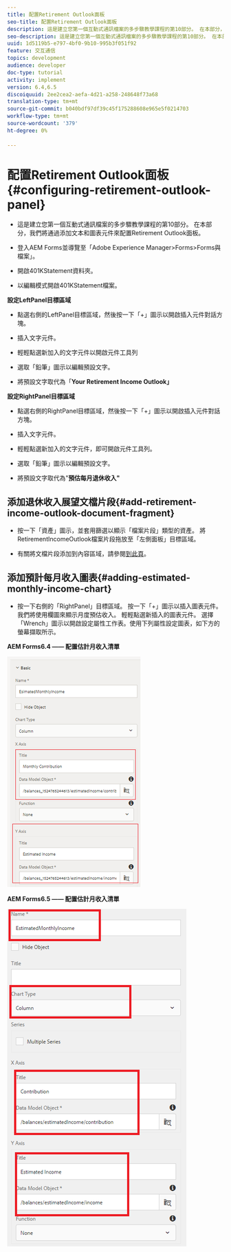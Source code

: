 ```yaml
---
title: 配置Retirement Outlook面板
seo-title: 配置Retirement Outlook面板
description: 這是建立您第一個互動式通訊檔案的多步驟教學課程的第10部分。 在本部分，我們將通過添加文本和圖表元件來配置Retirement Outlook面板。
seo-description: 這是建立您第一個互動式通訊檔案的多步驟教學課程的第10部分。 在本部分，我們將通過添加文本和圖表元件來配置Retirement Outlook面板。
uuid: 1d5119b5-e797-4bf0-9b10-995b3f051f92
feature: 交互通信
topics: development
audience: developer
doc-type: tutorial
activity: implement
version: 6.4,6.5
discoiquuid: 2ee2cea2-aefa-4d21-a258-248648f73a68
translation-type: tm+mt
source-git-commit: b040bdf97df39c45f175288608e965e5f0214703
workflow-type: tm+mt
source-wordcount: '379'
ht-degree: 0%

---
```



# 配置Retirement Outlook面板{#configuring-retirement-outlook-panel}

* 這是建立您第一個互動式通訊檔案的多步驟教學課程的第10部分。 在本部分，我們將通過添加文本和圖表元件來配置Retirement Outlook面板。

* 登入AEM Forms並導覽至「Adobe Experience Manager>Forms>Forms與檔案」。

* 開啟401KStatement資料夾。

* 以編輯模式開啟401KStatement檔案。

**設定LeftPanel目標區域**

* 點選右側的LeftPanel目標區域，然後按一下「+」圖示以開啟插入元件對話方塊。

* 插入文字元件。

* 輕輕點選新加入的文字元件以開啟元件工具列

* 選取「鉛筆」圖示以編輯預設文字。

* 將預設文字取代為「**Your Retirement Income Outlook」**

**設定RightPanel目標區域**

* 點選右側的RightPanel目標區域，然後按一下「+」圖示以開啟插入元件對話方塊。

* 插入文字元件。

* 輕輕點選新加入的文字元件，即可開啟元件工具列。

* 選取「鉛筆」圖示以編輯預設文字。

* 將預設文字取代為&quot;**預估每月退休收入&quot;**

## 添加退休收入展望文檔片段{#add-retirement-income-outlook-document-fragment}

* 按一下「資產」圖示，並套用篩選以顯示「檔案片段」類型的資產。 將RetirementIncomeOutlook檔案片段拖放至「左側面板」目標區域。

* 有關將文檔片段添加到內容區域，請參閱[到此頁](https://helpx.adobe.com/experience-manager/kt/forms/using/interactive-communication-web-channel-aem-forms/9.html)。

## 添加預計每月收入圖表{#adding-estimated-monthly-income-chart}

* 按一下右側的「RightPanel」目標區域。 按一下「+」圖示以插入圖表元件。 我們將使用欄圖來顯示月度預估收入。 輕輕點選新插入的圖表元件。 選擇「Wrench」圖示以開啟設定屬性工作表。使用下列屬性設定圖表，如下方的螢幕擷取所示。

**AEM Forms6.4 —— 配置估計月收入清單**

![form64](assets/estimatedmonthlyincomechart.png)

**AEM Forms6.5 —— 配置估計月收入清單**

![forms65](assets/estimatedmonthlyincomechart65.PNG)




